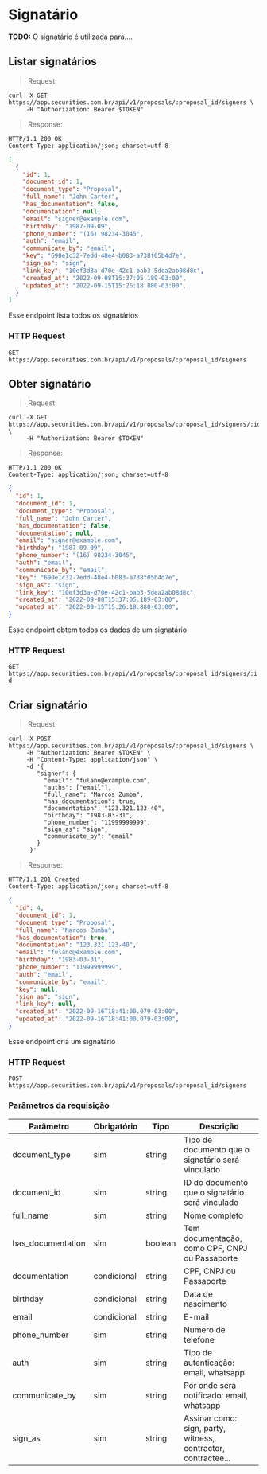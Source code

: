 # Signatário

**TODO:** O signatário é utilizada para....

## Listar signatários

> Request:

```shell
curl -X GET https://app.securities.com.br/api/v1/proposals/:proposal_id/signers \
     -H "Authorization: Bearer $TOKEN"
```

> Response:

```shell
HTTP/1.1 200 OK
Content-Type: application/json; charset=utf-8
```

```json
[
  {
    "id": 1,
    "document_id": 1,
    "document_type": "Proposal",
    "full_name": "John Carter",
    "has_documentation": false,
    "documentation": null,
    "email": "signer@example.com",
    "birthday": "1987-09-09",
    "phone_number": "(16) 98234-3045",
    "auth": "email",
    "communicate_by": "email",
    "key": "690e1c32-7edd-48e4-b083-a738f05b4d7e",
    "sign_as": "sign",
    "link_key": "10ef3d3a-d70e-42c1-bab3-5dea2ab08d8c",
    "created_at": "2022-09-08T15:37:05.189-03:00",
    "updated_at": "2022-09-15T15:26:18.880-03:00",
  }
]
```

Esse endpoint lista todos os signatários

### HTTP Request

`GET https://app.securities.com.br/api/v1/proposals/:proposal_id/signers`

## Obter signatário

> Request:

```shell
curl -X GET https://app.securities.com.br/api/v1/proposals/:proposal_id/signers/:id \
     -H "Authorization: Bearer $TOKEN"
```

> Response:

```shell
HTTP/1.1 200 OK
Content-Type: application/json; charset=utf-8
```

```json
{
  "id": 1,
  "document_id": 1,
  "document_type": "Proposal",
  "full_name": "John Carter",
  "has_documentation": false,
  "documentation": null,
  "email": "signer@example.com",
  "birthday": "1987-09-09",
  "phone_number": "(16) 98234-3045",
  "auth": "email",
  "communicate_by": "email",
  "key": "690e1c32-7edd-48e4-b083-a738f05b4d7e",
  "sign_as": "sign",
  "link_key": "10ef3d3a-d70e-42c1-bab3-5dea2ab08d8c",
  "created_at": "2022-09-08T15:37:05.189-03:00",
  "updated_at": "2022-09-15T15:26:18.880-03:00",
}
```

Esse endpoint obtem todos os dados de um signatário

### HTTP Request

`GET https://app.securities.com.br/api/v1/proposals/:proposal_id/signers/:id`

## Criar signatário

> Request:

```shell
curl -X POST https://app.securities.com.br/api/v1/proposals/:proposal_id/signers \
     -H "Authorization: Bearer $TOKEN" \
     -H "Content-Type: application/json" \
     -d '{
        "signer": {
          "email": "fulano@example.com",
          "auths": ["email"],
          "full_name": "Marcos Zumba",
          "has_documentation": true,
          "documentation": "123.321.123-40",
          "birthday": "1983-03-31",
          "phone_number": "11999999999",
          "sign_as": "sign",
          "communicate_by": "email"
        }
      }'
```

> Response:

```shell
HTTP/1.1 201 Created
Content-Type: application/json; charset=utf-8
```

```json
{
  "id": 4,
  "document_id": 1,
  "document_type": "Proposal",
  "full_name": "Marcos Zumba",
  "has_documentation": true,
  "documentation": "123.321.123-40",
  "email": "fulano@example.com",
  "birthday": "1983-03-31",
  "phone_number": "11999999999",
  "auth": "email",
  "communicate_by": "email",
  "key": null,
  "sign_as": "sign",
  "link_key": null,
  "created_at": "2022-09-16T18:41:00.079-03:00",
  "updated_at": "2022-09-16T18:41:00.079-03:00",
}
```

Esse endpoint cria um signatário

### HTTP Request

`POST https://app.securities.com.br/api/v1/proposals/:proposal_id/signers`

### Parâmetros da requisição

Parâmetro          | Obrigatório | Tipo        | Descrição
------------------ | ----------- | ----------- | -----------
document_type      | sim         | string      | Tipo de documento que o signatário será vinculado
document_id        | sim         | string      | ID do documento que o signatário será vinculado
full_name          | sim         | string      | Nome completo
has_documentation  | sim         | boolean     | Tem documentação, como CPF, CNPJ ou Passaporte
documentation      | condicional | string      | CPF, CNPJ ou Passaporte
birthday           | condicional | string      | Data de nascimento
email              | condicional | string      | E-mail
phone_number       | sim         | string      | Numero de telefone
auth               | sim         | string      | Tipo de autenticação: email, whatsapp
communicate_by     | sim         | string      | Por onde será notificado: email, whatsapp
sign_as            | sim         | string      | Assinar como: sign, party, witness, contractor, contractee...
